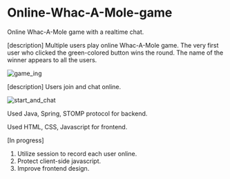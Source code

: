 # Online-Whac-A-Mole-game

Online Whac-A-Mole game with a realtime chat.

[description] Multiple users play online Whac-A-Mole game. The very first user who clicked the green-colored button wins the round. The name of the winner appears to all the users.

![game_ing](https://user-images.githubusercontent.com/63962555/163139522-13dec8af-f4d1-4089-aecb-0499d29c9ddc.gif)


[description] Users join and chat online.

![start_and_chat](https://user-images.githubusercontent.com/63962555/163133855-a73f2da0-8892-44b8-8239-88cd22429287.gif)

Used Java, Spring, STOMP protocol for backend.

Used HTML, CSS, Javascript for frontend.



[In progress]

1. Utilize session to record each user online.
2. Protect client-side javascript.
3. Improve frontend design.
